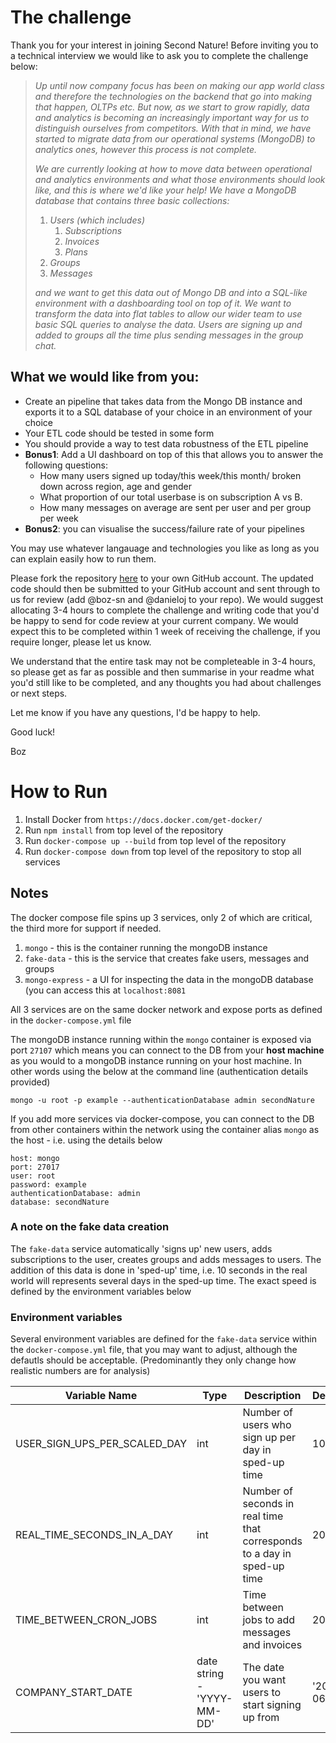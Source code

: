 # The challenge

Thank you for your interest in joining Second Nature! Before inviting you to a technical interview we would like to ask you to complete the challenge below:

> _Up until now company focus has been on making our app world class and therefore the technologies on the backend that go into making that happen, OLTPs etc. But now, as we start to grow rapidly, data and analytics is becoming an increasingly important way for us to distinguish ourselves from competitors. With that in mind, we have started to migrate data from our operational systems (MongoDB) to analytics ones, however this process is not complete._
>
> _We are currently looking at how to move data between operational and analytics environments and what those environments should look like, and this is where we'd like your help! We have a MongoDB database that contains three basic collections:_
>
> 1. _Users (which includes)_
>    1. _Subscriptions_
>    2. _Invoices_
>    3. _Plans_
> 2. _Groups_
> 3. _Messages_
>
> _and we want to get this data out of Mongo DB and into a SQL-like environment with a dashboarding tool on top of it. We want to transform the data into flat tables to allow our wider team to use basic SQL queries to analyse the data. Users are signing up and added to groups all the time plus sending messages in the group chat._

## What we would like from you:

- Create an pipeline that takes data from the Mongo DB instance and exports it to a SQL database of your choice in an environment of your choice
- Your ETL code should be tested in some form
- You should provide a way to test data robustness of the ETL pipeline
- **Bonus1**: Add a UI dashboard on top of this that allows you to answer the following questions:
  - How many users signed up today/this week/this month/ broken down across region, age and gender
  - What proportion of our total userbase is on subscription A vs B.
  - How many messages on average are sent per user and per group per week
- **Bonus2**: you can visualise the success/failure rate of your pipelines

You may use whatever langauage and technologies you like as long as you can explain easily how to run them.

Please fork the repository [here](https://github.com/boz-sn/secondnature-data-challenge) to your own GitHub account. The updated code should then be submitted to your GitHub account and sent through to us for review (add @boz-sn and @danieloj to your repo). We would suggest allocating 3-4 hours to complete the challenge and writing code that you'd be happy to send for code review at your current company. We would expect this to be completed within 1 week of receiving the challenge, if you require longer, please let us know.

We understand that the entire task may not be completeable in 3-4 hours, so please get as far as possible and then summarise in your readme what you'd still like to be completed, and any thoughts you had about challenges or next steps.

Let me know if you have any questions, I'd be happy to help.

Good luck!

Boz

# How to Run

1. Install Docker from `https://docs.docker.com/get-docker/`
2. Run `npm install` from top level of the repository
3. Run `docker-compose up --build` from top level of the repository
4. Run `docker-compose down` from top level of the repository to stop all services

## Notes

The docker compose file spins up 3 services, only 2 of which are critical, the third more for support if needed.

1. `mongo` - this is the container running the mongoDB instance
2. `fake-data` - this is the service that creates fake users, messages and groups
3. `mongo-express` - a UI for inspecting the data in the mongoDB database (you can access this at `localhost:8081`

All 3 services are on the same docker network and expose ports as defined in the `docker-compose.yml` file

The mongoDB instance running within the `mongo` container is exposed via port `27107` which means you can connect to the DB from your **host machine** as you would to a mongoDB instance running on your host machine. In other words using the below at the command line (authentication details provided)

`mongo -u root -p example --authenticationDatabase admin secondNature`

If you add more services via docker-compose, you can connect to the DB from other containers within the network using the container alias `mongo` as the host - i.e. using the details below

```
host: mongo
port: 27017
user: root
password: example
authenticationDatabase: admin
database: secondNature
```

### A note on the fake data creation

The `fake-data` service automatically 'signs up' new users, adds subscriptions to the user, creates groups and adds messages to users. The addition of this data is done in 'sped-up' time, i.e. 10 seconds in the real world will represents several days in the sped-up time. The exact speed is defined by the environment variables below

### Environment variables

Several environment variables are defined for the `fake-data` service within the `docker-compose.yml` file, that you may want to adjust, although the defautls should be acceptable. (Predominantly they only change how realistic numbers are for analysis)

| Variable Name                | Type                       | Description                                                              | Default      |
| ---------------------------- | -------------------------- | ------------------------------------------------------------------------ | ------------ |
| USER_SIGN_UPS_PER_SCALED_DAY | int                        | Number of users who sign up per day in sped-up time                      | 10           |
| REAL_TIME_SECONDS_IN_A_DAY   | int                        | Number of seconds in real time that corresponds to a day in sped-up time | 20           |
| TIME_BETWEEN_CRON_JOBS       | int                        | Time between jobs to add messages and invoices                           | 20           |
| COMPANY_START_DATE           | date string - 'YYYY-MM-DD' | The date you want users to start signing up from                         | '2020-06-01' |
